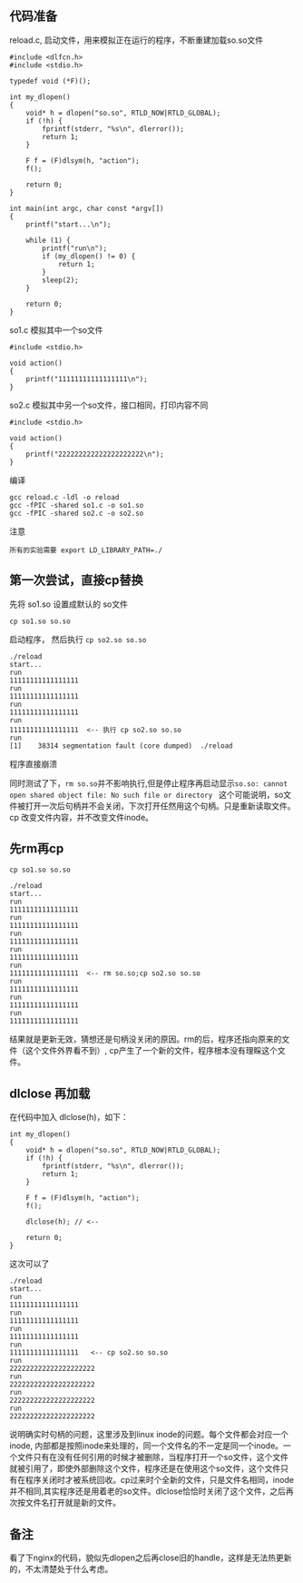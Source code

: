 ## 代码准备

reload.c, 启动文件，用来模拟正在运行的程序，不断重建加载so.so文件

    #include <dlfcn.h>
    #include <stdio.h>

    typedef void (*F)();

    int my_dlopen()
    {
        void* h = dlopen("so.so", RTLD_NOW|RTLD_GLOBAL);
        if (!h) {
            fprintf(stderr, "%s\n", dlerror());
            return 1;
        }

        F f = (F)dlsym(h, "action");
        f();

        return 0;
    }

    int main(int argc, char const *argv[])
    {
        printf("start...\n");

        while (1) {
            printf("run\n");
            if (my_dlopen() != 0) {
                return 1;
            }
            sleep(2);
        }

        return 0;
    }

so1.c 模拟其中一个so文件

    #include <stdio.h>

    void action()
    {
        printf("11111111111111111\n");
    }


so2.c 模拟其中另一个so文件，接口相同，打印内容不同

    #include <stdio.h>

    void action()
    {
        printf("222222222222222222222\n");
    }

编译

    gcc reload.c -ldl -o reload
    gcc -fPIC -shared so1.c -o so1.so
    gcc -fPIC -shared so2.c -o so2.so

注意

    所有的实验需要 export LD_LIBRARY_PATH=./

## 第一次尝试，直接cp替换

先将 so1.so 设置成默认的 so文件

    cp so1.so so.so

启动程序， 然后执行 `cp so2.so so.so`

    ./reload 
    start...
    run
    11111111111111111
    run
    11111111111111111
    run
    11111111111111111
    run
    11111111111111111  <-- 执行 cp so2.so so.so
    run
    [1]    38314 segmentation fault (core dumped)  ./reload

程序直接崩溃


同时测试了下，`rm so.so`并不影响执行,但是停止程序再启动显示`so.so: cannot open shared object file: No such file or directory
` 这个可能说明，so文件被打开一次后句柄并不会关闭，下次打开任然用这个句柄。只是重新读取文件。cp 改变文件内容，并不改变文件inode。

## 先rm再cp

    cp so1.so so.so

    ./reload
    start...
    run
    11111111111111111
    run
    11111111111111111
    run
    11111111111111111
    run
    11111111111111111
    run
    11111111111111111  <-- rm so.so;cp so2.so so.so
    run
    11111111111111111
    run
    11111111111111111
    run
    11111111111111111

结果就是更新无效，猜想还是句柄没关闭的原因。rm的后，程序还指向原来的文件（这个文件外界看不到）, cp产生了一个新的文件，程序根本没有理睬这个文件。

## dlclose 再加载

在代码中加入 dlclose(h)，如下：

    int my_dlopen()
    {
        void* h = dlopen("so.so", RTLD_NOW|RTLD_GLOBAL);
        if (!h) {
            fprintf(stderr, "%s\n", dlerror());
            return 1;
        }

        F f = (F)dlsym(h, "action");
        f();

        dlclose(h); // <--

        return 0;
    }

这次可以了

    ./reload
    start...
    run
    11111111111111111
    run
    11111111111111111
    run
    11111111111111111
    run
    11111111111111111   <-- cp so2.so so.so
    run
    222222222222222222222
    run
    222222222222222222222
    run
    222222222222222222222
    run
    222222222222222222222

说明确实时句柄的问题，这里涉及到linux inode的问题。每个文件都会对应一个inode, 内部都是按照inode来处理的，同一个文件名的不一定是同一个inode。一个文件只有在没有任何引用的时候才被删除，当程序打开一个so文件，这个文件就被引用了，即使外部删除这个文件，程序还是在使用这个so文件，这个文件只有在程序关闭时才被系统回收。cp过来时个全新的文件，只是文件名相同，inode并不相同,其实程序还是用着老的so文件。dlclose恰恰时关闭了这个文件，之后再次按文件名打开就是新的文件。

## 备注

看了下nginx的代码，貌似先dlopen之后再close旧的handle，这样是无法热更新的，不太清楚处于什么考虑。

